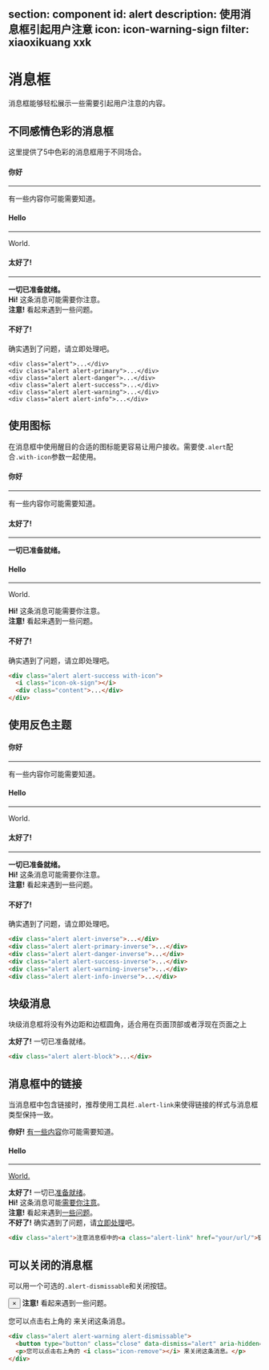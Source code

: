 ﻿section: component
id: alert
description: 使用消息框引起用户注意
icon: icon-warning-sign
filter: xiaoxikuang xxk
---

# 消息框

消息框能够轻松展示一些需要引起用户注意的内容。

## 不同感情色彩的消息框

这里提供了5中色彩的消息框用于不同场合。

<div class="example">
  <div class="alert">
    <h4>你好</h4>
    <hr>
    <p>有一些内容你可能需要知道。</p>
  </div>
  <div class="alert alert-primary">
    <h4>Hello</h4>
    <hr>
    <p>World.</p>
  </div>
  <div class="alert alert-success">
    <h4>太好了!</h4>
    <hr>
    <strong>一切已准备就绪。</strong>
  </div>
  <div class="alert alert-info">
    <strong>Hi!</strong> 这条消息可能需要你注意。
  </div>
  <div class="alert alert-warning">
    <strong>注意!</strong> 看起来遇到一些问题。
  </div>
  <div class="alert alert-danger">
    <h4>不好了!</h4>
    <p>确实遇到了问题，请立即处理吧。</p>
  </div>
</div>

```
<div class="alert">...</div>
<div class="alert alert-primary">...</div>
<div class="alert alert-danger">...</div>
<div class="alert alert-success">...</div>
<div class="alert alert-warning">...</div>
<div class="alert alert-info">...</div>
```

## 使用图标

在消息框中使用醒目的合适的图标能更容易让用户接收。需要使`.alert`配合`.with-icon`参数一起使用。

<div class="example">
  <div class="alert with-icon">
    <i class="icon-inbox"></i>
    <div class="content">
      <h4>你好</h4>
      <hr>
      <p>有一些内容你可能需要知道。</p>
    </div>
  </div>
  <div class="alert alert-success with-icon">
    <i class="icon-ok-sign"></i>
    <div class="content">
      <h4>太好了!</h4>
      <hr>
      <strong>一切已准备就绪。</strong>
    </div>
  </div>
  <div class="alert alert-primary with-icon">
    <i class="icon-star"></i>
    <div class="content">
      <h4>Hello</h4>
      <hr>
      <p>World.</p>
    </div>
  </div>
  <div class="alert alert-info with-icon">
    <i class="icon-info-sign"></i>
    <div class="content"><strong>Hi!</strong> 这条消息可能需要你注意。</div>
  </div>
  <div class="alert alert-warning with-icon">
    <i class="icon-frown"></i>
    <div class="content"><strong>注意!</strong> 看起来遇到一些问题。</div>
  </div>
  <div class="alert alert-danger with-icon">
    <i class="icon-remove-sign"></i>
    <div class="content">
      <h4>不好了!</h4>
      <p>确实遇到了问题，请立即处理吧。</p>
    </div>
  </div>
</div>

```html
<div class="alert alert-success with-icon">
  <i class="icon-ok-sign"></i>
  <div class="content">...</div>
</div>
```

## 使用反色主题

<div class="example">
  <div class="alert alert-inverse with-icon">
    <i class="icon-inbox"></i>
    <div class="content">
      <h4>你好</h4>
      <hr>
      <p>有一些内容你可能需要知道。</p>
    </div>
  </div>
  <div class="alert alert-primary-inverse with-icon">
    <i class="icon-star"></i>
    <div class="content">
      <h4>Hello</h4>
      <hr>
      <p>World.</p>
    </div>
  </div>
  <div class="alert alert-success-inverse with-icon">
    <i class="icon-ok-sign"></i>
    <div class="content">
      <h4>太好了!</h4>
      <hr>
      <strong>一切已准备就绪。</strong>
    </div>
  </div>
  <div class="alert alert-info-inverse with-icon">
    <i class="icon-info-sign"></i>
    <div class="content"><strong>Hi!</strong> 这条消息可能需要你注意。</div>
  </div>
  <div class="alert alert-warning-inverse with-icon">
    <i class="icon-frown"></i>
    <div class="content"><strong>注意!</strong> 看起来遇到一些问题。</div>
  </div>
  <div class="alert alert-danger-inverse with-icon">
    <i class="icon-remove-sign"></i>
    <div class="content">
      <h4>不好了!</h4>
      <p>确实遇到了问题，请立即处理吧。</p>
    </div>
  </div>
</div>

```html
<div class="alert alert-inverse">...</div>
<div class="alert alert-primary-inverse">...</div>
<div class="alert alert-danger-inverse">...</div>
<div class="alert alert-success-inverse">...</div>
<div class="alert alert-warning-inverse">...</div>
<div class="alert alert-info-inverse">...</div>
```

## 块级消息

块级消息框将没有外边距和边框圆角，适合用在页面顶部或者浮现在页面之上

<div class="example no-padding borderless">
  <div class="alert alert-success alert-block with-icon">
    <i class="icon-ok-sign"></i>
    <div class="content"><strong>太好了!</strong> 一切已准备就绪。</div>
  </div>
</div>

```html
<div class="alert alert-block">...</div>
```

## 消息框中的链接

当消息框中包含链接时，推荐使用工具栏`.alert-link`来使得链接的样式与消息框类型保持一致。

<div class="example">
  <div class="alert with-icon">
    <i class="icon-inbox"></i>
    <div class="content"><strong>你好!</strong> <a class="alert-link" href="###">有一些内容</a>你可能需要知道。</div>
  </div>
  <div class="alert alert-primary with-icon">
    <i class="icon-star"></i>
    <div class="content">
      <h4>Hello</h4>
      <hr>
      <p><a href="###">World.</a></p>
    </div>
  </div>
  <div class="alert with-icon alert-success">
    <i class="icon-ok-sign"></i>
    <div class="content"><strong>太好了!</strong> 一切已<a class="alert-link" href="###">准备就绪</a>。</div>
  </div>
  <div class="alert with-icon alert-info">
    <i class="icon-info-sign"></i>
    <div class="content"><strong>Hi!</strong> 这条消息可能<a class="alert-link" href="###">需要你注意</a>。</div>
  </div>
  <div class="alert with-icon alert-warning">
    <i class="icon-frown"></i>
    <div class="content"><strong>注意!</strong> 看起来遇到<a class="alert-link" href="###">一些问题</a>。</div>
  </div>
  <div class="alert with-icon alert-danger">
    <i class="icon-remove-sign"></i>
    <div class="content"><strong>不好了!</strong> 确实遇到了问题，请<a class="alert-link" href="###">立即处理</a>吧。</div>
  </div>
</div>

```html
<div class="alert">注意消息框中的<a class="alert-link" href="your/url/">链接</a>。</div>
```

## 可以关闭的消息框

可以用一个可选的`.alert-dismissable`和关闭按钮。

<div class="example example-alert-dismissable">
  <div class="alert alert-warning alert-dismissable">
    <button type="button" class="close" data-dismiss="alert" aria-hidden="true">×</button>
    <strong>注意!</strong> 看起来遇到一些问题。
    <p>您可以点击右上角的 <i class="icon-remove"></i> 来关闭这条消息。</p>
  </div>
</div>

```html
<div class="alert alert-warning alert-dismissable">
  <button type="button" class="close" data-dismiss="alert" aria-hidden="true">×</button>
  <p>您可以点击右上角的 <i class="icon-remove"></i> 来关闭这条消息。</p>
</div>
```
